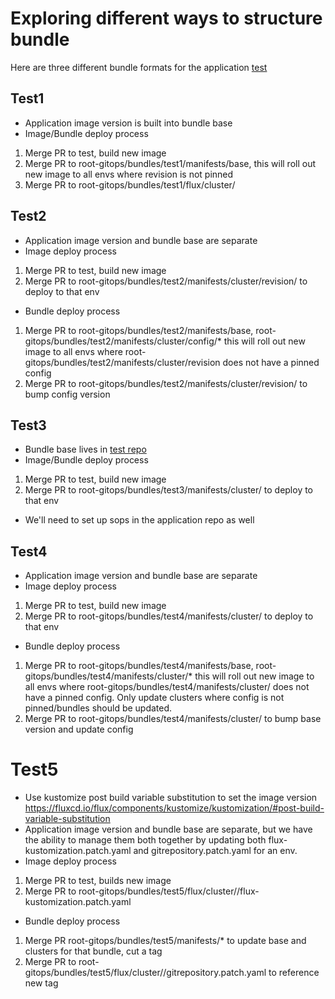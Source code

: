 # Exploring different ways to structure bundle

Here are three different bundle formats for the application [test](https://github.com/hgibsonqb/test)

## Test1
- Application image version is built into bundle base
- Image/Bundle deploy process
 1. Merge PR to test, build new image
 2. Merge PR to root-gitops/bundles/test1/manifests/base, this will roll out new image to all envs where revision is not pinned
 3. Merge PR to root-gitops/bundles/test1/flux/cluster/<production or env where revision is pinned>

## Test2 
- Application image version and bundle base are separate
- Image deploy process
 1. Merge PR to test, build new image
 2. Merge PR to root-gitops/bundles/test2/manifests/cluster/revision/<target env> to deploy to that env
- Bundle deploy process
 1. Merge PR to root-gitops/bundles/test2/manifests/base, root-gitops/bundles/test2/manifests/cluster/config/* this will roll out new image to all envs where root-gitops/bundles/test2/manifests/cluster/revision does not have a pinned config
 2. Merge PR to root-gitops/bundles/test2/manifests/cluster/revision/<production or env where revision is pinned> to bump config version

## Test3
- Bundle base lives in [test repo](https://github.com/hgibsonqb/test/tree/main/k8s)
- Image/Bundle deploy process
 1. Merge PR to test, build new image
 2. Merge PR to root-gitops/bundles/test3/manifests/cluster/<target env> to deploy to that env
- We'll need to set up sops in the application repo as well

## Test4
- Application image version and bundle base are separate
- Image deploy process
 1. Merge PR to test, build new image
 2. Merge PR to root-gitops/bundles/test4/manifests/cluster/<target env> to deploy to that env
- Bundle deploy process
 1. Merge PR to root-gitops/bundles/test4/manifests/base, root-gitops/bundles/test4/manifests/cluster/* this will roll out new image to all envs where root-gitops/bundles/test4/manifests/cluster/ does not have a pinned config. Only update clusters where config is not pinned/bundles should be updated.
 2. Merge PR to root-gitops/bundles/test4/manifests/cluster/<production or env where revision is pinned> to bump base version and update config

# Test5
- Use kustomize post build variable substitution to set the image version https://fluxcd.io/flux/components/kustomize/kustomization/#post-build-variable-substitution
- Application image version and bundle base are separate, but we have the ability to manage them both together by updating both flux-kustomization.patch.yaml and gitrepository.patch.yaml for an env.
- Image deploy process
 1. Merge PR to test, builds new image
 2. Merge PR to root-gitops/bundles/test5/flux/cluster/<target env>/flux-kustomization.patch.yaml
- Bundle deploy process
 1. Merge PR root-gitops/bundles/test5/manifests/* to update base and clusters for that bundle, cut a tag
 2. Merge PR to root-gitops/bundles/test5/flux/cluster/<target env>/gitrepository.patch.yaml to reference new tag
